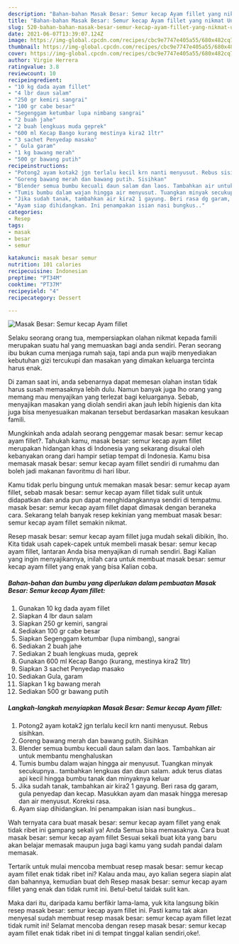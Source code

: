 ```yaml
---
description: "Bahan-bahan Masak Besar: Semur kecap Ayam fillet yang nikmat Untuk Jualan"
title: "Bahan-bahan Masak Besar: Semur kecap Ayam fillet yang nikmat Untuk Jualan"
slug: 520-bahan-bahan-masak-besar-semur-kecap-ayam-fillet-yang-nikmat-untuk-jualan
date: 2021-06-07T13:39:07.124Z
image: https://img-global.cpcdn.com/recipes/cbc9e7747e405a55/680x482cq70/masak-besar-semur-kecap-ayam-fillet-foto-resep-utama.jpg
thumbnail: https://img-global.cpcdn.com/recipes/cbc9e7747e405a55/680x482cq70/masak-besar-semur-kecap-ayam-fillet-foto-resep-utama.jpg
cover: https://img-global.cpcdn.com/recipes/cbc9e7747e405a55/680x482cq70/masak-besar-semur-kecap-ayam-fillet-foto-resep-utama.jpg
author: Virgie Herrera
ratingvalue: 3.8
reviewcount: 10
recipeingredient:
- "10 kg dada ayam fillet"
- "4 lbr daun salam"
- "250 gr kemiri sangrai"
- "100 gr cabe besar"
- "Segenggam ketumbar lupa nimbang sangrai"
- "2 buah jahe"
- "2 buah lengkuas muda geprek"
- "600 ml Kecap Bango kurang mestinya kira2 1ltr"
- "3 sachet Penyedap masako"
- " Gula garam"
- "1 kg bawang merah"
- "500 gr bawang putih"
recipeinstructions:
- "Potong2 ayam kotak2 jgn terlalu kecil krn nanti menyusut. Rebus sisihkan."
- "Goreng bawang merah dan bawang putih. Sisihkan"
- "Blender semua bumbu kecuali daun salam dan laos. Tambahkan air untuk membantu menghaluskan"
- "Tumis bumbu dalam wajan hingga air menyusut. Tuangkan minyak secukupnya.. tambahkan lengkuas dan daun salam. aduk terus diatas api kecil hingga bumbu tanak dan minyaknya keluar"
- "Jika sudah tanak, tambahkan air kira2 1 gayung. Beri rasa dg garam, gula penyedap dan kecap. Masukkan ayam dan masak hingga meresap dan air menyusut. Koreksi rasa."
- "Ayam siap dihidangkan. Ini penampakan isian nasi bungkus.."
categories:
- Resep
tags:
- masak
- besar
- semur

katakunci: masak besar semur 
nutrition: 101 calories
recipecuisine: Indonesian
preptime: "PT34M"
cooktime: "PT37M"
recipeyield: "4"
recipecategory: Dessert

---
```



![Masak Besar: Semur kecap Ayam fillet](https://img-global.cpcdn.com/recipes/cbc9e7747e405a55/680x482cq70/masak-besar-semur-kecap-ayam-fillet-foto-resep-utama.jpg)

Selaku seorang orang tua, mempersiapkan olahan nikmat kepada famili merupakan suatu hal yang memuaskan bagi anda sendiri. Peran seorang ibu bukan cuma menjaga rumah saja, tapi anda pun wajib menyediakan kebutuhan gizi tercukupi dan masakan yang dimakan keluarga tercinta harus enak.

Di zaman  saat ini, anda sebenarnya dapat memesan olahan instan tidak harus susah memasaknya lebih dulu. Namun banyak juga lho orang yang memang mau menyajikan yang terlezat bagi keluarganya. Sebab, menyajikan masakan yang diolah sendiri akan jauh lebih higienis dan kita juga bisa menyesuaikan makanan tersebut berdasarkan masakan kesukaan famili. 



Mungkinkah anda adalah seorang penggemar masak besar: semur kecap ayam fillet?. Tahukah kamu, masak besar: semur kecap ayam fillet merupakan hidangan khas di Indonesia yang sekarang disukai oleh kebanyakan orang dari hampir setiap tempat di Indonesia. Kamu bisa memasak masak besar: semur kecap ayam fillet sendiri di rumahmu dan boleh jadi makanan favoritmu di hari libur.

Kamu tidak perlu bingung untuk memakan masak besar: semur kecap ayam fillet, sebab masak besar: semur kecap ayam fillet tidak sulit untuk didapatkan dan anda pun dapat menghidangkannya sendiri di tempatmu. masak besar: semur kecap ayam fillet dapat dimasak dengan beraneka cara. Sekarang telah banyak resep kekinian yang membuat masak besar: semur kecap ayam fillet semakin nikmat.

Resep masak besar: semur kecap ayam fillet juga mudah sekali dibikin, lho. Kita tidak usah capek-capek untuk membeli masak besar: semur kecap ayam fillet, lantaran Anda bisa menyajikan di rumah sendiri. Bagi Kalian yang ingin menyajikannya, inilah cara untuk membuat masak besar: semur kecap ayam fillet yang enak yang bisa Kalian coba.

<!--inarticleads1-->

##### Bahan-bahan dan bumbu yang diperlukan dalam pembuatan Masak Besar: Semur kecap Ayam fillet:

1. Gunakan 10 kg dada ayam fillet
1. Siapkan 4 lbr daun salam
1. Siapkan 250 gr kemiri, sangrai
1. Sediakan 100 gr cabe besar
1. Siapkan Segenggam ketumbar (lupa nimbang), sangrai
1. Sediakan 2 buah jahe
1. Sediakan 2 buah lengkuas muda, geprek
1. Gunakan 600 ml Kecap Bango (kurang, mestinya kira2 1ltr)
1. Siapkan 3 sachet Penyedap masako
1. Sediakan  Gula, garam
1. Siapkan 1 kg bawang merah
1. Sediakan 500 gr bawang putih




<!--inarticleads2-->

##### Langkah-langkah menyiapkan Masak Besar: Semur kecap Ayam fillet:

1. Potong2 ayam kotak2 jgn terlalu kecil krn nanti menyusut. Rebus sisihkan.
1. Goreng bawang merah dan bawang putih. Sisihkan
1. Blender semua bumbu kecuali daun salam dan laos. Tambahkan air untuk membantu menghaluskan
1. Tumis bumbu dalam wajan hingga air menyusut. Tuangkan minyak secukupnya.. tambahkan lengkuas dan daun salam. aduk terus diatas api kecil hingga bumbu tanak dan minyaknya keluar
1. Jika sudah tanak, tambahkan air kira2 1 gayung. Beri rasa dg garam, gula penyedap dan kecap. Masukkan ayam dan masak hingga meresap dan air menyusut. Koreksi rasa.
1. Ayam siap dihidangkan. Ini penampakan isian nasi bungkus..




Wah ternyata cara buat masak besar: semur kecap ayam fillet yang enak tidak ribet ini gampang sekali ya! Anda Semua bisa memasaknya. Cara buat masak besar: semur kecap ayam fillet Sesuai sekali buat kita yang baru akan belajar memasak maupun juga bagi kamu yang sudah pandai dalam memasak.

Tertarik untuk mulai mencoba membuat resep masak besar: semur kecap ayam fillet enak tidak ribet ini? Kalau anda mau, ayo kalian segera siapin alat dan bahannya, kemudian buat deh Resep masak besar: semur kecap ayam fillet yang enak dan tidak rumit ini. Betul-betul taidak sulit kan. 

Maka dari itu, daripada kamu berfikir lama-lama, yuk kita langsung bikin resep masak besar: semur kecap ayam fillet ini. Pasti kamu tak akan menyesal sudah membuat resep masak besar: semur kecap ayam fillet lezat tidak rumit ini! Selamat mencoba dengan resep masak besar: semur kecap ayam fillet enak tidak ribet ini di tempat tinggal kalian sendiri,oke!.

